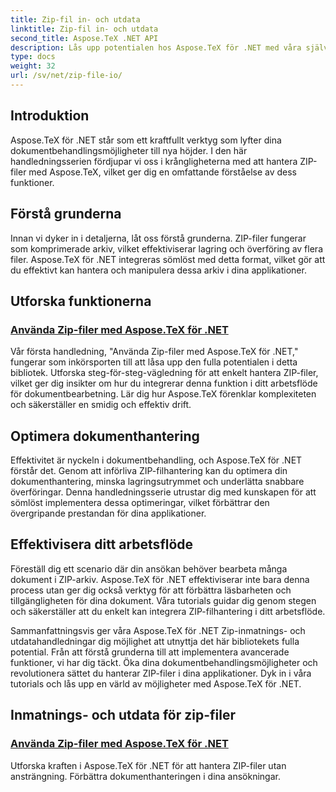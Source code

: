 ```yaml
---
title: Zip-fil in- och utdata
linktitle: Zip-fil in- och utdata
second_title: Aspose.TeX .NET API
description: Lås upp potentialen hos Aspose.TeX för .NET med våra självstudier för inmatning och utdata för Zip-filer. Utforska ZIP-filhantering, dokumentbehandling för dina applikationer.
type: docs
weight: 32
url: /sv/net/zip-file-io/
---
```

## Introduktion

Aspose.TeX för .NET står som ett kraftfullt verktyg som lyfter dina dokumentbehandlingsmöjligheter till nya höjder. I den här handledningsserien fördjupar vi oss i krångligheterna med att hantera ZIP-filer med Aspose.TeX, vilket ger dig en omfattande förståelse av dess funktioner.

## Förstå grunderna
Innan vi dyker in i detaljerna, låt oss förstå grunderna. ZIP-filer fungerar som komprimerade arkiv, vilket effektiviserar lagring och överföring av flera filer. Aspose.TeX för .NET integreras sömlöst med detta format, vilket gör att du effektivt kan hantera och manipulera dessa arkiv i dina applikationer.

## Utforska funktionerna
### [Använda Zip-filer med Aspose.TeX för .NET](./zip-files-aspose-tex/)
Vår första handledning, "Använda Zip-filer med Aspose.TeX för .NET," fungerar som inkörsporten till att låsa upp den fulla potentialen i detta bibliotek. Utforska steg-för-steg-vägledning för att enkelt hantera ZIP-filer, vilket ger dig insikter om hur du integrerar denna funktion i ditt arbetsflöde för dokumentbearbetning. Lär dig hur Aspose.TeX förenklar komplexiteten och säkerställer en smidig och effektiv drift.

## Optimera dokumenthantering
Effektivitet är nyckeln i dokumentbehandling, och Aspose.TeX för .NET förstår det. Genom att införliva ZIP-filhantering kan du optimera din dokumenthantering, minska lagringsutrymmet och underlätta snabbare överföringar. Denna handledningsserie utrustar dig med kunskapen för att sömlöst implementera dessa optimeringar, vilket förbättrar den övergripande prestandan för dina applikationer.

## Effektivisera ditt arbetsflöde
Föreställ dig ett scenario där din ansökan behöver bearbeta många dokument i ZIP-arkiv. Aspose.TeX för .NET effektiviserar inte bara denna process utan ger dig också verktyg för att förbättra läsbarheten och tillgängligheten för dina dokument. Våra tutorials guidar dig genom stegen och säkerställer att du enkelt kan integrera ZIP-filhantering i ditt arbetsflöde.

Sammanfattningsvis ger våra Aspose.TeX för .NET Zip-inmatnings- och utdatahandledningar dig möjlighet att utnyttja det här bibliotekets fulla potential. Från att förstå grunderna till att implementera avancerade funktioner, vi har dig täckt. Öka dina dokumentbehandlingsmöjligheter och revolutionera sättet du hanterar ZIP-filer i dina applikationer. Dyk in i våra tutorials och lås upp en värld av möjligheter med Aspose.TeX för .NET.
## Inmatnings- och utdata för zip-filer
### [Använda Zip-filer med Aspose.TeX för .NET](./zip-files-aspose-tex/)
Utforska kraften i Aspose.TeX för .NET för att hantera ZIP-filer utan ansträngning. Förbättra dokumenthanteringen i dina ansökningar.